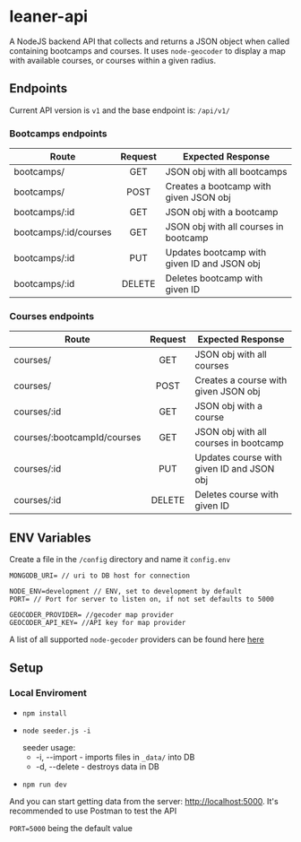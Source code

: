 # leaner-api
A NodeJS backend API that collects and returns a JSON object when called containing bootcamps and courses. It uses `node-geocoder` to display a map with available courses, or courses within a given radius.

## Endpoints
Current API version is `v1` and the base endpoint is: `/api/v1/`

### Bootcamps endpoints
Route | Request | Expected Response
------|:----:|------------------ 
bootcamps/ | GET | JSON obj with all bootcamps
bootcamps/ | POST | Creates a bootcamp with given JSON obj
bootcamps/:id | GET | JSON obj with a bootcamp
bootcamps/:id/courses | GET | JSON obj with all courses in bootcamp
bootcamps/:id | PUT | Updates bootcamp with given ID and JSON obj
bootcamps/:id | DELETE | Deletes bootcamp with given ID

### Courses endpoints
Route | Request | Expected Response
------|:----:|------------------ 
courses/ | GET | JSON obj with all courses
courses/ | POST | Creates a course with given JSON obj
courses/:id | GET | JSON obj with a course
courses/:bootcampId/courses | GET | JSON obj with all courses in bootcamp
courses/:id | PUT | Updates course with given ID and JSON obj
courses/:id | DELETE | Deletes course with given ID

## ENV Variables
Create a file in the `/config` directory and name it `config.env`
```
MONGODB_URI= // uri to DB host for connection

NODE_ENV=development // ENV, set to development by default
PORT= // Port for server to listen on, if not set defaults to 5000

GEOCODER_PROVIDER= //gecoder map provider
GEOCODER_API_KEY= //API key for map provider
```
A list of all supported `node-gecoder` providers can be found here [here](https://www.npmjs.com/package/node-geocoder#geocoder-providers-in-alphabetical-order)
## Setup
### Local Enviroment
*   ```
    npm install 
    ```
*   ```
    node seeder.js -i
    ```
    seeder usage: 
    * -i, --import - imports files in `_data/` into DB
    * -d, --delete - destroys data in DB
*   ```
    npm run dev
    ``` 

And you can start getting data from the server: [http://localhost:5000](http://localhost:5000). It's recommended to use Postman to test the API

`PORT=5000` being the default value 